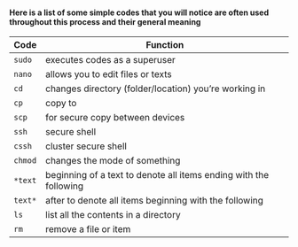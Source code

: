 #### Here is a list of some simple codes that you will notice are often used throughout this process and their general meaning

| Code          | Function                                                          |
|---------------|-------------------------------------------------------------------|
| `sudo`        | executes codes as a superuser                                     |
| `nano`        | allows you to edit files or texts                                 |
| `cd`          | changes directory (folder/location) you’re working in             |
| `cp`          | copy to                                                           |
| `scp`         | for secure copy between devices                                   |
| `ssh`         | secure shell                                                      |
| `cssh`        | cluster secure shell                                              |
| `chmod`       | changes the mode of something                                     |
| `*text`       | beginning of a text to denote all items ending with the following |
| `text*`       | after to denote all items beginning with the following            |
| `ls`          | list all the contents in a directory                              |
| `rm`          | remove a file or item                                             |


